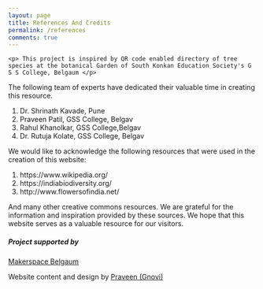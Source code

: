 ```yaml
---
layout: page
title: References And Credits
permalink: /references
comments: true
---
```


<div class="row justify-content-between">
<div class="col-md-8 pr-5">

	<p> This project is inspired by QR code enabled directory of tree species at the botanical Garden of South Konkan Education Society's G S S College, Belgaum </p>

<p>The following team of experts have dedicated their valuable time in creating this resource.
<ol>
  <li>Dr. Shrinath Kavade, Pune</li>
  <li>Praveen Patil, GSS College, Belgav</li>
  <li>Rahul Khanolkar,  GSS College,Belgav</li>
  <li>Dr. Rutuja Kolate,  GSS College, Belgav</li>
	
  </ol>
</p> 	
	
	
<p>We would like to acknowledge the following resources that were used in the creation of this website:
<ol>
  <li>https://www.wikipedia.org/</li>
  <li>https://indiabiodiversity.org/</li>
  <li>http://www.flowersofindia.net/</li>
  </ol>
	And many other creative commons resources.
	We are grateful for the information and inspiration provided by these sources. 
	We hope that this website serves as a valuable resource for our visitors.</p> 




</div>

<div class="col-md-4">

<div class="sticky-top sticky-top-80">
<h5>Project supported by </h5>
<P> <a target="_blank" href="http://makerspacebgm.in/">Makerspace Belgaum</a></p>

<p>Website content and design by <a target="_blank" href="http://www.gnovi.in/sample-page/">Praveen (Gnovi) </a> </p>

</div>
</div>
</div>
